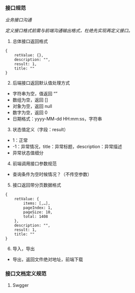 ### 接口规范

 *业务接口沟通*

 _定义接口格式前需与前端沟通输出格式，杜绝先实现再定义接口。_

1. 总体接口返回格式
```
{
    retValue: {},
    description: "",
    result: 1,
    title: ""
}
```
2. 后端接口返回默认值处理方式
 - 字符串为空，值返回 “”
 - 数组为空，返回 []
 - 对象为空，返回 null
 - 数字为空，返回 0
 - 日期格式：yyyy-MM-dd HH:mm:ss，字符串

3. 状态值定义（字段：result）
 - 1：正常
 - -1：异常情况，title：异常标题，description：异常描述
 - 异常状态值细分

4. 前端调用接口参数规范
 - 查询条件为空时候情况？（不传空参数）

5. 接口返回带分页数据格式
```
{
    retValue: {
        items: [,…],
        pageIndex: 1,
        pageSize: 10,
        total: 1408
    },        
    description: "",
    result: 1,
    title: ""
}
```
6. 导入，导出
 - 导出，返回文件绝对地址，前端下载


### 接口文档定义规范

1. Swgger

 


